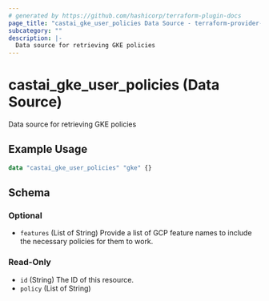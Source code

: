 ```yaml
---
# generated by https://github.com/hashicorp/terraform-plugin-docs
page_title: "castai_gke_user_policies Data Source - terraform-provider-castai"
subcategory: ""
description: |-
  Data source for retrieving GKE policies
---
```


# castai_gke_user_policies (Data Source)

Data source for retrieving GKE policies

## Example Usage

```terraform
data "castai_gke_user_policies" "gke" {}
```

<!-- schema generated by tfplugindocs -->
## Schema

### Optional

- `features` (List of String) Provide a list of GCP feature names to include the necessary policies for them to work.

### Read-Only

- `id` (String) The ID of this resource.
- `policy` (List of String)



